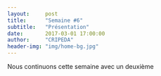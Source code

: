 ```yaml
---
layout:     post
title:      "Semaine #6"
subtitle:   "Présentation"
date:       2017-03-01 17:00:00
author:     "CRIPEDA"
header-img: "img/home-bg.jpg"
---
```


Nous continuons cette semaine avec un deuxième 
